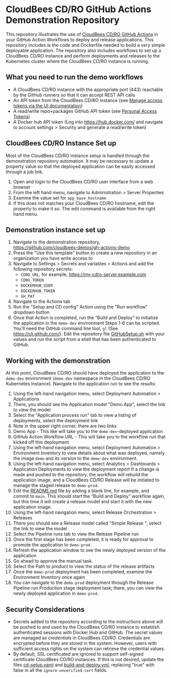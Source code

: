 # CloudBees CD/RO GitHub Actions Demonstration Repository
This repository illustrates the use of [CloudBees CD/RO GitHub Actions](https://github.com/marketplace?type=actions&query=cloudbees-github-actions+) in your GitHub Action Workflows to deploy and release applications. This repository includes is the code and Dockerfile needed to build a very simple deployable application. The repository also includes workflows to set up a CloudBees CD/RO instance and perform deployments and releases to the Kubernetes cluster where the CloudBees CD/RO instance is running.
## What you need to run the demo workflows
- A CloudBees CD/RO instance with the appropriate port (443) reachable by the GitHub runners so that it can accept REST API calls
- An API token from the CloudBees CD/RO instance (see [Manage access tokens via the UI documentation](https://docs.beescloud.com/docs/cloudbees-cd/latest/intro/sign-in-cd#_manage_access_tokens_via_the_ui))
- A read/write repo+packages GitHub API token (see [Personal Access Tokens](https://github.com/settings/tokens))
- A Docker hub API token (Log into https://hub.docker.com/ and navigate to account settings > Security and generate a read/write token)
## CloudBees CD/RO Instance Set up
Most of the CloudBees CD/RO instance setup is handled through the demonstration repository automation. It may be necessary to update a property value so that the deployed application can be easily accessed through a job link.
1. Open and login to the CloudBees CD/RO user interface from a web browser
2. From the left hand menu, navigate to Administration > Server Properties
3. Examine the value set for `app_base_hostname`
4. If this does not matches your CloudBees CD/RO hostname, edit the property to make it so. The edit command is available from the right hand menu.
## Demonstration instance set up
1. Navigate to the demonstration repository, https://github.com/cloudbees-demos/gh-actions-demo
2. Press the "Use this template" button to create a new repository in an organization you have write access to
3. Navigate to Settings > Secrets and variables > Actions and add the following repository secrets:
    - `CDRO_URL`, for example, https://my-cdro-server.example.com
    - `CDRO_TOKEN`
    - `DOCKERHUB_USER`
    - `DOCKERHUB_TOKEN`
    - `GH_PAT`
4. Navigate to the Actions tab
5. Run the "Setup and CD config" Action using the "Run workflow" dropdown button
6. Once that Action is completed, run the “Build and Deploy” to initialize the application in the `demo-dev` environment
Steps 1-6 can be scripted. You'll need the GitHub command line tool, `gl` (See https://cli.github.com/). Edit the repository file [GitHubSetup.sh](GitHubSetup.sh) with your values and run the script from a shell that has been authenticated to GitHub.
## Working with the demonstration
At this point, CloudBees CD/RO should have deployed the application to the `demo-dev` environment (`demo-dev` namespace in the CloudBees CD/RO Kubernetes Instance). Navigate to the application run to see the results:
1. Using the left-hand navigation menu, select Deployment Automation > Applications
2. There, you should see the Application model "Demo App", select the link to view the model
3. Select the "Application process run" tab to view a listing of deployments, select the deployment link
4. Note in the upper right corner, there are two links
  1. Demo App - This like will take you to the `demo-dev`-deployed application
  2. GitHub Action Workflow URL - This will take you to the workflow run that kicked off this deployment
5. Using the left-hand navigation menu, select Deployment Automation > Environment Inventory to view details about what was deployed, namely the image `demo` and its version to the `demo-dev` environment.
6. Using the left-hand navigation menu, select Analytics > Dashboards > Application Deployments to view the deployment report
If a change is made and pushed to the repository, the workflow will rebuild the application image, and a CloudBees CD/RO Release will be initiated to manage the staged release to `demo-prod`.
1. Edit the [README.md](README.md) file by adding a blank line, for example, and commit to `main`. This should start the “Build and Deploy” workflow again, but this time it will create a release model and start it with the new application image.
2. Using the left-hand navigation menu, select Release Orchestration > Releases
3. There you should see a Release model called "Simple Release <SHA>", select the link to view the model
4. Select the Pipeline runs tab to view the Release Pipeline run
5. Once the first stage has been completed, it is ready for approval to promote the application to `demo-prod.`
6. Refresh the application window to see the newly deployed version of the application
7. Go ahead to approve the manual task.
8. Select the Path to product to view the status of the release artifacts
9. Once the `demo-prod` deployment has been completed, examine the Environment Inventory once again
10. You can navigate to the `demo-prod` deployment through the Release Pipeline run Production stage deployment task; there, you can view the newly deployed application in `demo-prod`.
## Security Considerations
- Secrets added to the repository according to the instructions above will be pushed to and used by the CloudBees CD/RO instance to establish authenticated sessions with Docker Hub and GitHub. The secret values are managed as _credentials_ in CloudBees CD/RO. Credentials are encrypted before they are stored in the system. However, users with sufficient access rights on the system can retrieve the credential values.
- By default, SSL certificated are ignored to support self-signed certificate CloudBees CD/RO instances. If this is not desired, update the files [cd-setup.yaml](.github/workflows/cd-setup.yaml) and [build-and-deploy.yml](.github/workflows/build-and-deploy.yml), replacing "true" with false in all the `ignore-unverified-cert` fields.

